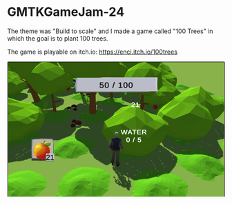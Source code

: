 # GMTKGameJam-24

The theme was "Build to scale" and I made a game called "100 Trees" in which the goal is to plant 100 trees.

The game is playable on itch.io:
https://enci.itch.io/100trees

![alt text](https://github.com/Subo00/GMTKGameJam-24/blob/master/Snimka%20zaslona%202024-08-29%20115312.png)
